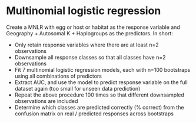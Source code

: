 # Multinomial logistic regression

Create a MNLR with egg or host or habitat as the response variable and Geography + Autosomal K + Haplogroups as the predictors. In short:

* Only retain response variables where there are at least n=2 observations
* Downsample all response classes so that all classes have n=2 observations
* Fit 7 multinomial logistic regression models, each with n=100 bootstraps using all combinations of predictors
* Extract AUC, and use the model to predict response variable on the full dataset again (too small for unseen data prediction)
* Repeat the above procedure 100 times so that different downsampled observations are included 
* Determine which classes are predicted correctly (% correct) from the confusion matrix on real / predicted responses across bootstraps

